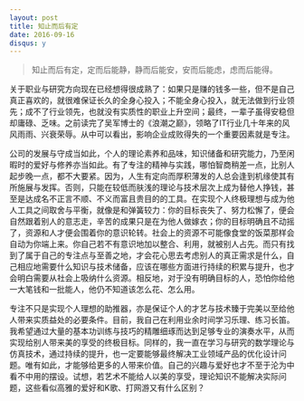 ```yaml
---
layout: post
title: 知止而后有定
date: 2016-09-16
disqus: y
---
```


> 知止而后有定，定而后能静，静而后能安，安而后能虑，虑而后能得。

关于职业与研究方向现在已经想得很成熟了：如果只是赚的钱多一些，但不是自己真正喜欢的，就很难保证长久的全身心投入；不能全身心投入，就无法做到行业领先；成不了行业领先，也就没有实质性的职业上升空间；最终，一辈子虽得安稳但却庸碌、乏味。之前读完了吴军博士的《浪潮之巅》，领略了IT行业几十年来的风风雨雨、兴衰荣辱。从中可以看出，影响企业成败得失的一个重要因素就是专注。

公司的发展与守成当如此，个人的理论素养和品味，知识储备和研究能力，乃至闲暇时的爱好与修养亦当如此。有了专注的精神与实践，哪怕智商稍差一点，比别人起步晚一点，都不大要紧。因为，人生有定向而厚积薄发的人总会逢到机缘使其有所施展与发挥。否则，只能在较低而肤浅的理论与技术层次上成为替他人挣钱，甚至是达成名不正言不顺、不义而富且贵目的的工具。在实现个人终极理想与成为他人工具之间取舍与平衡，就像是和弹簧较力：你的目标丧失了、努力松懈了，便会自然跟着别人的意志走，辛苦的成果只是在为他人做嫁衣；你的目标明确且不动摇了，资源和人才便会围着你的意识轮转。社会上的资源不可能像食堂的饭菜那样会自动为你端上来。你自己若不有意识地加以整合、利用，就被别人占先。而只有找到了属于自己的专注点与至善之地，才会花心思去考虑别人的真正需求是什么，自己相应地需要什么知识与技术储备，应该在哪些方面进行持续的积累与提升，也才会明白需要从社会上吸纳什么资源。相反地，对于没有明确目标的人，恐怕你给他一大笔钱和一批能人，他仍不知道该怎么花、怎么用。

专注不只是实现个人理想的助推器，亦是保证个人的才艺与技术臻于完美以至给他人带来实质益处的必要条件。目前，我自己在利用业余时间学习乐理、练习长笛。我希望通过大量的基本功训练与技巧的精雕细琢而达到足够专业的演奏水平，从而实现给别人带来美的享受的终极目标。同样的，我一直在学习与研究的数学理论与仿真技术，通过持续的提升，也一定要能够最终解决工业领域产品的优化设计问题。唯有如此，才能够给更多的人带来价值。自己的兴趣与爱好也才不至于沦为中看不中用的摆设。试想，若艺术不能给人以美的享受，理论知识不能解决实际问题，这些看似高雅的爱好和K歌、打网游又有什么区别？
